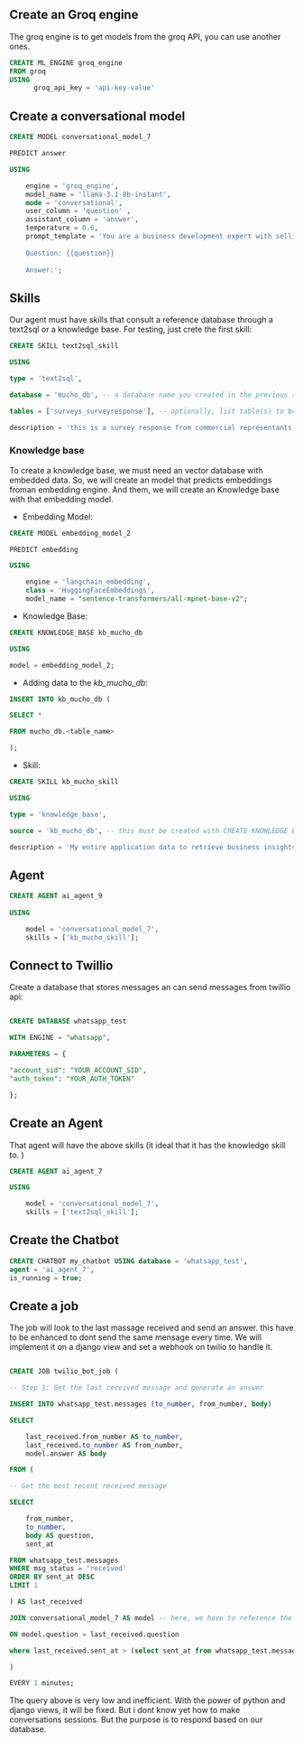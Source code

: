 
## Create an Groq engine

The groq engine is to get models from the groq API, you can use another ones. 

```sql 
CREATE ML_ENGINE groq_engine
FROM groq
USING
      groq_api_key = 'api-key-value'
```

## Create a conversational model

```sql 
CREATE MODEL conversational_model_7

PREDICT answer

USING

	engine = 'groq_engine',
	model_name = 'llama-3.1-8b-instant',
	mode = 'conversational',
	user_column = 'question' ,
	assistant_column = 'answer',
	temperature = 0.6,
	prompt_template = 'You are a business development expert with selling, marketing and negotiation skills. Your primary role is on the buildings materials sectors. Answer the following question in a concise and objective way with a maximum of 200 caracteres and in brazilian language pt-BR:
	
	Question: {{question}}
	
	Answer:';
```

## Skills

Our agent must have skills that consult a reference database through a text2sql or a knowledge base. For testing, just crete the first skill:

```sql
CREATE SKILL text2sql_skill

USING

type = 'text2sql',

database = 'mucho_db', -- a database name you created in the previous step

tables = ['surveys_surveyresponse'], -- optionally, list table(s) to be made accessible by an agent

description = 'this is a survey response from commercial representants clients';

```

### Knowledge base
To create a knowledge base, we must need an vector database with embedded data. So, we will create an model that predicts embeddings froman embedding engine. And them, we will create an Knowledge base with that embedding model. 

- Embedding Model:
```sql
CREATE MODEL embedding_model_2

PREDICT embedding

USING

	engine = 'langchain_embedding',
	class = 'HuggingFaceEmbeddings',
	model_name = "sentence-transformers/all-mpnet-base-v2";
```
- Knowledge Base:
```sql
CREATE KNOWLEDGE_BASE kb_mucho_db

USING

model = embedding_model_2;
```

- Adding data to the _kb_mucho_db_:
```sql
INSERT INTO kb_mucho_db (

SELECT *

FROM mucho_db.<table_name>

);
```


- Skill:
```sql
CREATE SKILL kb_mucho_skill

USING

type = 'knowledge_base',

source = 'kb_mucho_db', -- this must be created with CREATE KNOWLEDGE BASE

description = 'My entire application data to retrieve business insights and information';
```

## Agent

```sql
CREATE AGENT ai_agent_9
  
USING

	model = 'conversational_model_7',
	skills = ['kb_mucho_skill'];
```

## Connect to Twillio

Create a database that stores messages an can send messages from twillio api:

```sql

CREATE DATABASE whatsapp_test

WITH ENGINE = "whatsapp",

PARAMETERS = {

"account_sid": "YOUR_ACCOUNT_SID",
"auth_token": "YOUR_AUTH_TOKEN"

};

```

## Create an Agent

That agent will have the above skills (it ideal that it has the knowledge skill to. )


```sql
CREATE AGENT ai_agent_7

USING

	model = 'conversational_model_7',	
	skills = ['text2sql_skill'];
```

## Create the Chatbot

```sql
CREATE CHATBOT my_chatbot USING database = 'whatsapp_test', 
agent = 'ai_agent_7', 
is_running = true;
```


## Create a job

The job will look to the last massage received and send an answer. this have to be enhanced to dont send the same mensage every time. 
We will implement it on a django view and set a webhook on twilio to handle it. 

```sql

CREATE JOB twilio_bot_job (

-- Step 1: Get the last received message and generate an answer

INSERT INTO whatsapp_test.messages (to_number, from_number, body)

SELECT

	last_received.from_number AS to_number,
	last_received.to_number AS from_number,
	model.answer AS body

FROM (

-- Get the most recent received message

SELECT

	from_number,
	to_number,
	body AS question,
	sent_at

FROM whatsapp_test.messages
WHERE msg_status = 'received'
ORDER BY sent_at DESC
LIMIT 1

) AS last_received

JOIN conversational_model_7 AS model -- here, we have to reference the Agent created, but i am getting some errors. 

ON model.question = last_received.question

where last_received.sent_at > (select sent_at from whatsapp_test.messages where msg_status='read' order by sent_at desc limit 1);

)

EVERY 1 minutes;
```
The query above is very low and inefficient. With the power of python and django views, it will be fixed. But i dont know yet how to make conversations sessions. 
But the purpose is to respond based on our database. 

